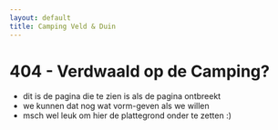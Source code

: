 ```yaml
---
layout: default
title: Camping Veld & Duin
---
```


# 404 - Verdwaald op de Camping?

- dit is de pagina die te zien is als de pagina ontbreekt
- we kunnen dat nog wat vorm-geven als we willen
- msch wel leuk om hier de plattegrond onder te zetten :)
